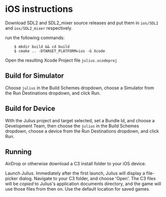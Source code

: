 # iOS instructions

Download SDL2 and SDL2_mixer source releases and put them in `ios/SDL2` and `ios/SDL2_mixer` respectively.

run the following commands:

```
	$ mkdir build && cd build
	$ cmake .. -DTARGET_PLATFORM=ios -G Xcode
```

Open the resulting Xcode Project file `julius.xcodeproj`

## Build for Simulator
Choose `julius` in the Build Schemes dropdown, choose a Simulator from the Run Destinations dropdown, and click Run.

## Build for Device
With the Julius project and target selected, set a Bundle Id, and choose a Development Team, then choose the `julius` in the Build Schemes dropdown, choose a device from the Run Destinations dropdown, and click Run.

## Running
AirDrop or otherwise download a C3 install folder to your iOS device.

Launch Julius. Immediately after the first launch, Julius will display a file-picker dialog.  Navigate to your C3 folder, and choose 'Open'. The C3 files will be *copied* to Julius's application documents directory, and the game will use those files from then on. Use the default location for saved games.